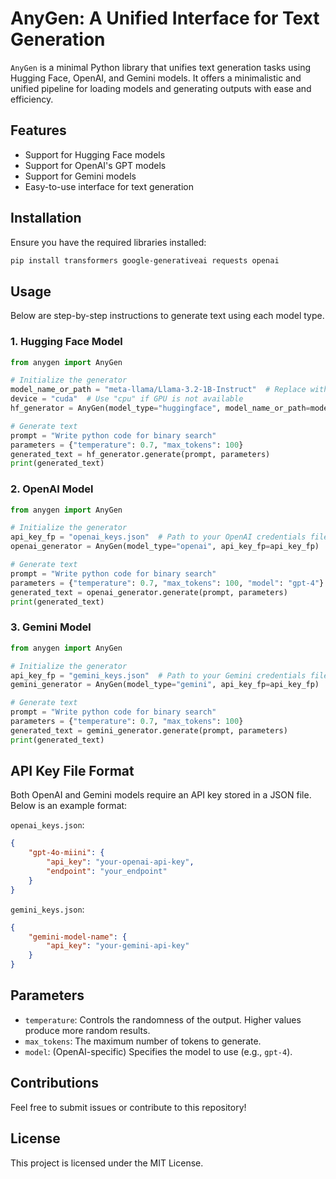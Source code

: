 # AnyGen: A Unified Interface for Text Generation

`AnyGen` is a minimal Python library that unifies text generation tasks using Hugging Face, OpenAI, and Gemini models. It offers a minimalistic and unified pipeline for loading models and generating outputs with ease and efficiency.


## Features
- Support for Hugging Face models
- Support for OpenAI's GPT models
- Support for Gemini models
- Easy-to-use interface for text generation

## Installation
Ensure you have the required libraries installed:
```bash
pip install transformers google-generativeai requests openai
```

## Usage
Below are step-by-step instructions to generate text using each model type.

### 1. Hugging Face Model
```python
from anygen import AnyGen

# Initialize the generator
model_name_or_path = "meta-llama/Llama-3.2-1B-Instruct"  # Replace with your Hugging Face model name
device = "cuda"  # Use "cpu" if GPU is not available
hf_generator = AnyGen(model_type="huggingface", model_name_or_path=model_name_or_path, device=device)

# Generate text
prompt = "Write python code for binary search"
parameters = {"temperature": 0.7, "max_tokens": 100}
generated_text = hf_generator.generate(prompt, parameters)
print(generated_text)
```

### 2. OpenAI Model
```python
from anygen import AnyGen

# Initialize the generator
api_key_fp = "openai_keys.json"  # Path to your OpenAI credentials file
openai_generator = AnyGen(model_type="openai", api_key_fp=api_key_fp)

# Generate text
prompt = "Write python code for binary search"
parameters = {"temperature": 0.7, "max_tokens": 100, "model": "gpt-4"}
generated_text = openai_generator.generate(prompt, parameters)
print(generated_text)
```

### 3. Gemini Model
```python
from anygen import AnyGen

# Initialize the generator
api_key_fp = "gemini_keys.json"  # Path to your Gemini credentials file
gemini_generator = AnyGen(model_type="gemini", api_key_fp=api_key_fp)

# Generate text
prompt = "Write python code for binary search"
parameters = {"temperature": 0.7, "max_tokens": 100}
generated_text = gemini_generator.generate(prompt, parameters)
print(generated_text)
```

## API Key File Format
Both OpenAI and Gemini models require an API key stored in a JSON file. Below is an example format:

`openai_keys.json`:
```json
{
    "gpt-4o-miini": {
        "api_key": "your-openai-api-key",
        "endpoint": "your_endpoint"
    }
}
```

`gemini_keys.json`:
```json
{
    "gemini-model-name": {
        "api_key": "your-gemini-api-key"
    }
}
```

## Parameters
- `temperature`: Controls the randomness of the output. Higher values produce more random results.
- `max_tokens`: The maximum number of tokens to generate.
- `model`: (OpenAI-specific) Specifies the model to use (e.g., `gpt-4`).

## Contributions
Feel free to submit issues or contribute to this repository!

## License
This project is licensed under the MIT License.
